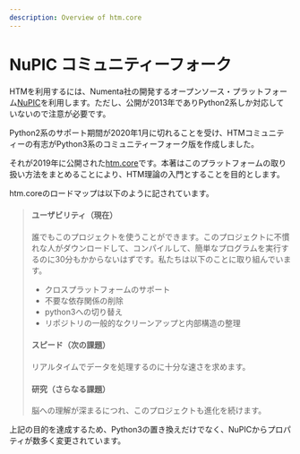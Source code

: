 ```yaml
---
description: Overview of htm.core
---
```


# NuPIC コミュニティーフォーク

HTMを利用するには、Numenta社の開発するオープンソース・プラットフォーム[NuPIC](https://github.com/numenta/nupic)を利用します。ただし、公開が2013年でありPython2系しか対応していないので注意が必要です。

Python2系のサポート期間が2020年1月に切れることを受け、HTMコミュニティーの有志がPython3系のコミュニティーフォーク版を作成しました。

それが2019年に公開された[htm.core](https://github.com/htm-community/htm.core)です。本著はこのプラットフォームの取り扱い方法をまとめることにより、HTM理論の入門とすることを目的とします。

htm.coreのロードマップは以下のように記されています。

> #### **ユーザビリティ（現在）**
>
> 誰でもこのプロジェクトを使うことができます。このプロジェクトに不慣れな人がダウンロードして、コンパイルして、簡単なプログラムを実行するのに30分もかからないはずです。私たちは以下のことに取り組んでいます。
>
> * クロスプラットフォームのサポート
> * 不要な依存関係の削除
> * python3への切り替え
> * リポジトリの一般的なクリーンアップと内部構造の整理
>
> #### スピード（次の課題）
>
> リアルタイムでデータを処理するのに十分な速さを求めます。
>
> #### 研究（さらなる課題）
>
> 脳への理解が深まるにつれ、このプロジェクトも進化を続けます。

上記の目的を達成するため、Python3の置き換えだけでなく、NuPICからプロパティが数多く変更されています。

